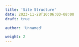 ```yaml
---
title: 'Site Structure'
date: 2023-11-28T10:06:03-08:00
draft: true

author: 'Unnamed'

weight: 2
---
```

